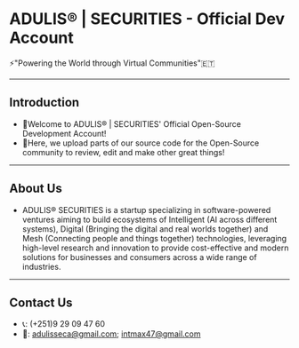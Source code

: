<!---
NEEDS CHANGE!
--->

# ADULIS® | SECURITIES - Official Dev Account
⚡"Powering the World through Virtual Communities"🇪🇹

---
## Introduction
* 👋Welcome to ADULIS® | SECURITIES' Official Open-Source Development Account!
* 🧠Here, we upload parts of our source code for the Open-Source community to review, edit and make other great things!

---
## About Us
* ADULIS® SECURITIES is a startup specializing in software-powered ventures aiming to build ecosystems of Intelligent (AI across different systems), Digital (Bringing the digital and real worlds together) and Mesh (Connecting people and things together) technologies, leveraging high-level research and innovation to provide cost-effective and modern solutions for businesses and consumers across a wide range of industries.

---
## Contact Us
* 📞: (+251)9 29 09 47 60
* 📧: adulisseca@gmail.com; intmax47@gmail.com
